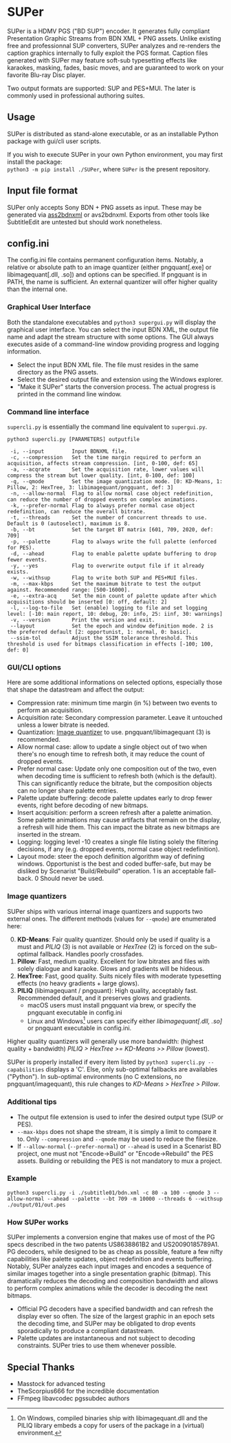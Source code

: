 # SUPer
SUPer is a HDMV PGS ("BD SUP") encoder. It generates fully compliant Presentation Graphic Streams from BDN XML + PNG assets.
Unlike existing free and professionnal SUP converters, SUPer analyzes and re-renders the caption graphics internally to fully exploit the PGS format. Caption files generated with SUPer may feature soft-sub typesetting effects like karaokes, masking, fades, basic moves, and are guaranteed to work on your favorite Blu-ray Disc player.

Two output formats are supported: SUP and PES+MUI. The later is commonly used in professional authoring suites.

## Usage
SUPer is distributed as stand-alone executable, or as an installable Python package with gui/cli user scripts.

If you wish to execute SUPer in your own Python environment, you may first install the package:<br/>
`python3 -m pip install ./SUPer`,  where `SUPer` is the present repository.

## Input file format
SUPer only accepts Sony BDN + PNG assets as input. These may be generated via [ass2bdnxml](https://github.com/cubicibo/ass2bdnxml) or avs2bdnxml. Exports from other tools like SubtitleEdit are untested but should work nonetheless.

## config.ini
The config.ini file contains permanent configuration items. Notably, a relative or absolute path to an image quantizer (either pngquant[.exe] or libimagequant[.dll, .so]) and options can be specified. If pngquant is in PATH, the name is sufficient. An external quantizer will offer higher quality than the internal one.

### Graphical User Interface
Both the standalone executables and `python3 supergui.py` will display the graphical user interface. You can select the input BDN XML, the output file name and adapt the stream structure with some options. The GUI always executes aside of a command-line window providing progress and logging information.

- Select the input BDN XML file. The file must resides in the same directory as the PNG assets.
- Select the desired output file and extension using the Windows explorer.
- "Make it SUPer" starts the conversion process. The actual progress is printed in the command line window.

### Command line interface
`supercli.py` is essentially the command line equivalent to `supergui.py`. 

`python3 supercli.py [PARAMETERS] outputfile`

```
 -i, --input         Input BDNXML file.
 -c, --compression   Set the time margin required to perform an acquisition, affects stream compression. [int, 0-100, def: 65]
 -a, --acqrate       Set the acquisition rate, lower values will compress the stream but lower quality. [int, 0-100, def: 100]
 -q, --qmode         Set the image quantization mode. [0: KD-Means, 1: Pillow, 2: HexTree, 3: libimagequant/pngquant, def: 3]
 -n, --allow-normal  Flag to allow normal case object redefinition, can reduce the number of dropped events on complex animations.
 -k, --prefer-normal Flag to always prefer normal case object redefinition, can reduce the overall bitrate.
 -t, --threads       Set the number of concurrent threads to use. Default is 0 (autoselect), maximum is 8.
 -b, --bt            Set the target BT matrix [601, 709, 2020, def: 709]
 -p, --palette       Flag to always write the full palette (enforced for PES).
 -d, --ahead         Flag to enable palette update buffering to drop fewer events.
 -y, --yes           Flag to overwrite output file if it already exists.
 -w, --withsup       Flag to write both SUP and PES+MUI files.
 -m, --max-kbps      Set the maximum bitrate to test the output against. Recommended range: [500-16000].
 -e, --extra-acq     Set the min count of palette update after which acquisitions should be inserted [0: off, default: 2]
 -l, --log-to-file   Set (enable) logging to file and set logging level: [-10: main report, 10: debug, 20: info, 25: iinf, 30: warnings]
 -v, --version       Print the version and exit.
 --layout            Set the epoch and window definition mode. 2 is the preferred default [2: opportunist, 1: normal, 0: basic].
 --ssim-tol          Adjust the SSIM tolerance threshold. This threshold is used for bitmaps classification in effects [-100; 100, def: 0] 
```

### GUI/CLI options
Here are some additional informations on selected options, especially those that shape the datastream and affect the output:
- Compression rate: minimum time margin (in %) between two events to perform an acquisition.
- Acquisition rate: Secondary compression parameter. Leave it untouched unless a lower bitrate is needed.
- Quantization: [Image quantizer](#image-quantizers) to use. pngquant/libimagequant (3) is recommended.
- Allow normal case: allow to update a single object out of two when there's no enough time to refresh both, it may reduce the count of dropped events.
- Prefer normal case: Update only one composition out of the two, even when decoding time is sufficient to refresh both (which is the default). This can significantly reduce the bitrate, but the composition objects can no longer share palette entries.
- Palette update buffering: decode palette updates early to drop fewer events, right before decoding of new bitmaps.
- Insert acquisition: perform a screen refresh after a palette animation. Some palette animations may cause artifacts that remain on the display, a refresh will hide them. This can impact the bitrate as new bitmaps are inserted in the stream.
- Logging: logging level -10 creates a single file listing solely the filtering decisions, if any (e.g. dropped events, normal case object redefinition).
- Layout mode: steer the epoch definition algorithm way of defining windows. Opportunist is the best and coded buffer-safe, but may be disliked by Scenarist "Build/Rebuild" operation. 1 is an acceptable fall-back. 0 Should never be used.

### Image quantizers
SUPer ships with various internal image quantizers and supports two external ones. The different methods (values for `--qmode`) are enumerated here:

0. **KD-Means**: Fair quality quantizer. Should only be used if quality is a must and *PILIQ* (3) is not available or *HexTree* (2) is forced on the sub-optimal fallback. Handles poorly crossfades.
1. **Pillow**: Fast, medium quality. Excellent for low bitrates and files with solely dialogue and karaoke. Glows and gradients will be hideous.
2. **HexTree**: Fast, good quality. Suits nicely files with moderate typesetting effects (no heavy gradients + large glows).
3. **PILIQ** (libimagequant / pngquant): High quality, acceptably fast. Recommended default, and it preserves glows and gradients.
    - macOS users must install pngquant via brew, or specify the pngquant executable in config.ini
    - Linux and Windows[^1] users can specify either *libimagequant[.dll, .so]* or pngquant executable in config.ini.

Higher quality quantizers will generally use more bandwidth: (highest quality + bandwidth) *PILIQ > HexTree >= KD-Means >> Pillow* (lowest).

SUPer is properly installed if every item listed by `python3 supercli.py --capabilities` displays a 'C'. Else, only sub-optimal fallbacks are availables ("Python"). In sub-optimal environments (no C extensions, no pngquant/imagequant), this rule changes to *KD-Means > HexTree > Pillow*.

[^1]: On Windows, compiled binaries ship with libimagequant.dll and the PILIQ library embeds a copy for users of the package in a (virtual) environment.

### Additional tips  
- The output file extension is used to infer the desired output type (SUP or PES).
- `--max-kbps` does not shape the stream, it is simply a limit to compare it to. Only `--compression` and `--qmode` may be used to reduce the filesize.
- If `--allow-normal` (`--prefer-normal`) or `--ahead` is used in a Scenarist BD project, one must not "Encode->Build" or "Encode->Rebuild" the PES assets. Building or rebuilding the PES is not mandatory to mux a project.

### Example
`python3 supercli.py -i ./subtitle01/bdn.xml -c 80 -a 100 --qmode 3 --allow-normal --ahead --palette --bt 709 -m 10000 --threads 6 --withsup ./output/01/out.pes`

### How SUPer works
SUPer implements a conversion engine that makes use of most of the PG specs described in the two patents US8638861B2 and US20090185789A1. PG decoders, while designed to be as cheap as possible, feature a few nifty capabilities like palette updates, object redefinition and events buffering. Notably, SUPer analyzes each input images and encodes a sequence of similar images together into a single presentation graphic (bitmap). This dramatically reduces the decoding and composition bandwidth and allows to perform complex animations while the decoder is decoding the next bitmaps.

- Official PG decoders have a specified bandwidth and can refresh the display ever so often. The size of the largest graphic in an epoch sets the decoding time, and SUPer may be obligated to drop events sporadically to produce a compliant datastream.
- Palette updates are instantaneous and not subject to decoding constraints. SUPer tries to use them whenever possible.

## Special Thanks
- Masstock for advanced testing
- TheScorpius666 for the incredible documentation
- FFmpeg libavcodec pgssubdec authors
